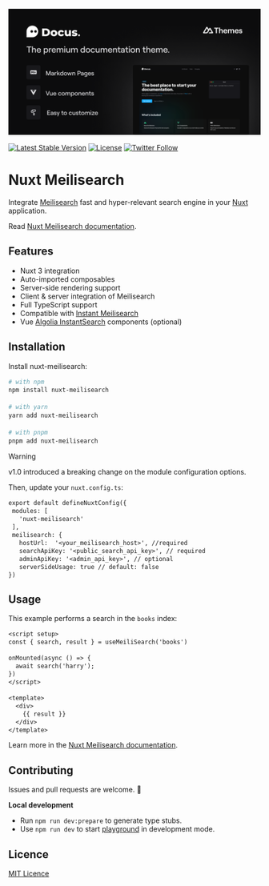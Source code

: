 [![xlanex6/nuxt-meilisearch](./docus/public/cover.png)](https://nuxt-meilisearch.vercel.app/)

<p align='center'>

[![Latest Stable Version](https://img.shields.io/npm/v/nuxt-meilisearch.svg?style=for-the-badge)](https://www.npmjs.com/package/nuxt-meilisearch) [![License](https://img.shields.io/npm/l/nuxt-meilisearch.svg?style=for-the-badge)](https://www.npmjs.com/package/nuxt-meilisearch)
[![Twitter Follow](https://img.shields.io/twitter/follow/xlanex6?color=1DA1F2&logo=twitter&style=for-the-badge)](https://twitter.com/xlanex6)

</p>

# Nuxt Meilisearch

Integrate [Meilisearch](https://meilisearch.com/?utm_campaign=oss&utm_source=github&utm_content=nuxt-meilisearch) fast and hyper-relevant search engine in your [Nuxt](https://nuxt.com) application.

Read [Nuxt Meilisearch documentation](https://nuxt-meilisearch.vercel.app).

## Features

- Nuxt 3 integration
- Auto-imported composables
- Server-side rendering support
- Client & server integration of Meilisearch
- Full TypeScript support
- Compatible with [Instant Meilisearch](https://github.com/meilisearch/instant-meilisearch)
- Vue [Algolia InstantSearch](https://github.com/algolia/instantsearch) components (optional)

## Installation

Install nuxt-meilisearch:

```bash
# with npm
npm install nuxt-meilisearch

# with yarn
yarn add nuxt-meilisearch

# with pnpm
pnpm add nuxt-meilisearch
```

> [!WARNING]
> v1.0 introduced a breaking change on the module configuration options.

Then, update your `nuxt.config.ts`:

 ```ts{}[nuxt.config.ts]
export default defineNuxtConfig({
  modules: [
    'nuxt-meilisearch'
  ],
  meilisearch: {
    hostUrl:  '<your_meilisearch_host>', //required
    searchApiKey: '<public_search_api_key>', // required
    adminApiKey: '<admin_api_key>', // optional
    serverSideUsage: true // default: false
})
```

## Usage

This example performs a search in the `books` index:

```html{}[pages/index.vue]
<script setup>
const { search, result } = useMeiliSearch('books')

onMounted(async () => {
  await search('harry');
})
</script>

<template>
  <div>
    {{ result }}
  </div>
</template>
```

Learn more in the [Nuxt Meilisearch documentation](https://nuxt-meilisearch.vercel.app).

## Contributing

Issues and pull requests are welcome. 🫶

**Local development**

- Run `npm run dev:prepare` to generate type stubs.
- Use `npm run dev` to start [playground](./playground) in development mode.

## Licence

[MIT Licence](./LICENCE)

<!-- Badges -->

<!-- [npm-version-src]: https://img.shields.io/npm/v/@nuxtjs/partytown/latest.svg
[npm-version-href]: https://npmjs.com/package/@nuxtjs/partytown
[npm-downloads-src]: https://img.shields.io/npm/dm/@nuxtjs/partytown.svg
[npm-downloads-href]: https://npmjs.com/package/@nuxtjs/partytown
[github-actions-ci-src]: https://github.com/nuxt-community/partytown-module/workflows/ci/badge.svg
[github-actions-ci-href]: https://github.com/nuxt-community/partytown-module/actions?query=workflow%3Aci
[codecov-src]: https://img.shields.io/codecov/c/github/nuxt-community/partytown-module.svg
[codecov-href]: https://codecov.io/gh/nuxt-community/partytown-module
[license-src]: https://img.shields.io/npm/l/@nuxtjs/partytown.svg
[license-href]: https://npmjs.com/package/@nuxtjs/partytown -->

<!--
For Meilisearch DEmo
exemple valid MASTER_KEY
`PZKj1rFXYBnjLzEIxXRRaEz3gNDWTG3JoW6ZDzd6-mo`

```bash
docker run -it --rm \
  -p 7700:7700 \
  -e MEILI_MASTER_KEY='PZKj1rFXYBnjLzEIxXRRaEz3gNDWTG3JoW6ZDzd6-mo'\
  -v $(pwd)/meili_data:/meili_data \
  getmeili/meilisearch:v1.5
``` -->
